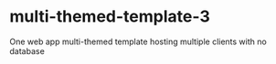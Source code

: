 # multi-themed-template-3
One web app multi-themed template hosting multiple clients with no database
